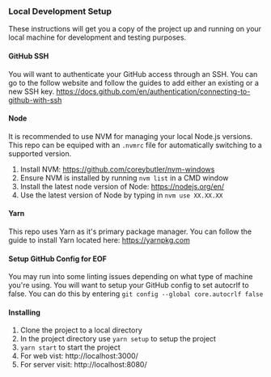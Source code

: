 ### Local Development Setup
These instructions will get you a copy of the project up and running on your local machine for development and testing purposes.

#### GitHub SSH
You will want to authenticate your GitHub access through an SSH. You can go to the follow website and follow the guides to add either an existing or a new SSH key. https://docs.github.com/en/authentication/connecting-to-github-with-ssh

#### Node
It is recommended to use NVM for managing your local Node.js versions. This repo can be equiped with an `.nvmrc` file for automatically switching to a supported version.

1. Install NVM: https://github.com/coreybutler/nvm-windows
2. Ensure NVM is installed by running `nvm list` in a CMD window
3. Install the latest node version of Node: https://nodejs.org/en/
4. Use the latest version of Node by typing in `nvm use XX.XX.XX`

#### Yarn
This repo uses Yarn as it's primary package manager. You can follow the guide to install Yarn located here: https://yarnpkg.com

#### Setup GitHub Config for EOF
You may run into some linting issues depending on what type of machine you're using. You will want to setup your GitHub config to set autocrlf to false. You can do this by entering `git config --global core.autocrlf false`

#### Installing
1. Clone the project to a local directory
2. In the project directory use `yarn setup` to setup the project
3. `yarn start` to start the project
4. For web vist: http://localhost:3000/
5. For server visit: http://localhost:8080/
